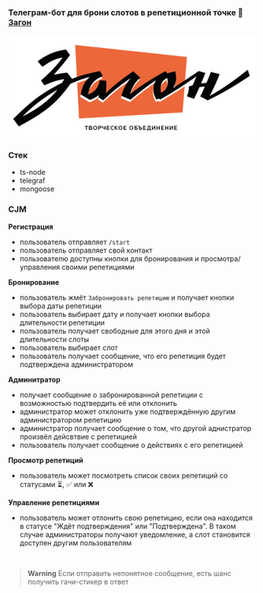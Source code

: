 ### Телеграм-бот для брони слотов в репетиционной точке 🤟 [Загон](https://vk.com/zagondubna)

<p align="center">
  <img src="https://github.com/aleshadk/zgn-telegram-bot/blob/main/zagon.png?raw=true" alt="Sublime's custom image"/>
</p>

### **Стек**
- ts-node
- telegraf
- mongoose

### **CJM**

**Регистрация**
- пользователь отправляет `/start`
- пользователь отправляет свой контакт
- пользователю доступны кнопки для бронирования и просмотра/управления своими репетициями

**Бронирование**
- пользователь жмёт `Забронировать репетицию` и получает кнопки выбора даты репетиции
- пользователь выбирает дату и получает кнопки выбора длительности репетиции
- пользователь получает свободные для этого дня и этой длительности слоты
- пользователь выбирает слот
- пользователь получает сообщение, что его репетиция будет подтверждена администратором

**Админитратор**
- получает сообщение о забронированной репетиции с возможностью подтвердить её или отклонить
- администратор может отклонить уже подтверждённую другим администратором репетицию
- администратор получает сообщение о том, что другой аднистратор произвёл дейсвтвие с репетицией
- пользователь получает сообщение о действиях с его репетицией

**Просмотр репетиций**
- пользователь может посмотреть список своих репетиций со статусами ⏳, ✅ или ❌

**Управление репетициями**
- пользователь может отлонить свою репетицию, если она находится в статусе "Ждёт подтверждения" или "Подтверждена". В таком случае администраторы получают уведомление, а слот становится доступен другим пользователям

<br/>

> **Warning**
> Если отправить непонятное сообщение, есть шанс получить гачи-стикер в ответ
